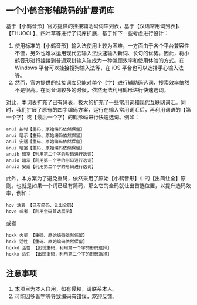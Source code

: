 ## 一个小鹤音形辅助码的扩展词库

基于【小鹤音形】官方提供的挂接辅助码词库列表，基于【汉语常用词列表】、【THUOCL】、四叶草等进行了词库扩展，基于如下一些考虑进行设计：
1. 使用标准的【小鹤音形】输入法使用上较为困难，一方面由于各个平台兼容性不佳，另外也难以运用现代云输入法快速输入新词、长句的优势。因此，将小鹤音形进行挂接到普通双拼输入法成为一种兼顾效率和使用体验的方式。在 Windows 平台可以挂接搜狗输入法等，在 iOS 平台也可以选择手心输入法等。
2. 然而，官方提供的挂接词库只能对单个【字】进行辅助码选词，搜索效率依然不是很高。在同音词较多的时候，依然无法利用鹤形进行快速选词。

对此，本词表扩充了已有码表，极大的扩充了一些常用词和现代互联网词汇。同时，我们扩展了原有的四字编码方案，运行在输入常用词汇后，再利用词语的【第一个字】或【最后一个字】的鹤形码进行快速选词。例如：

```
anui 按时【重码、原始编码依然保留】
anui 暗示【重码、原始编码依然保留】
anui 安适【重码、原始编码依然保留】
anui 暗室【重码、原始编码依然保留】
anuib 暗室【利用第二个字的形码进行选词】
anuio 暗示【利用第一个字的形码进行选词】
anuiz 安适【利用第二个字的形码进行选词】
```

此外，本方案为了避免重码，依然采用了原始【小鹤音形】中的【出简让全】原则。也就是如果一个词已经有简码，那么它的全码就让出首选位置，以提升选码效率，例如：
```
hov 活着 【已有简码、让出全码】
hove 或者 【利用全码首选展示】
```

或者

```
hoxk 火星 【重码、原始编码依然保留】
hoxk 活性 【重码、原始编码依然保留】
hoxkd 活性 【出现重码，利用第一个字的形码选择】
hoxkx 活性 【出现重码，利用第二个字的形码选择】
```


## 注意事项
1. 本项目为本人自用，如有侵权，请联系本人。
2. 可能因多音字等导致编码有错误，欢迎反馈。